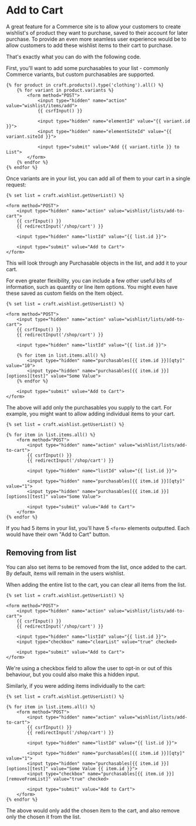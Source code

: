 # Add to Cart
A great feature for a Commerce site is to allow your customers to create wishlist's of product they want to purchase, saved to their account for later purchase. To provide an even more seamless user experience would be to allow customers to add these wishlist items to their cart to purchase.

That's exactly what you can do with the following code.

First, you'll want to add some purchasables to your list - commonly Commerce variants, but custom purchasables are supported.

```twig
{% for product in craft.products().type('clothing').all() %}
    {% for variant in product.variants %}
        <form method="POST">
            <input type="hidden" name="action" value="wishlist/items/add">
            {{ csrfInput() }}

            <input type="hidden" name="elementId" value="{{ variant.id }}">
            <input type="hidden" name="elementSiteId" value="{{ variant.siteId }}">

            <input type="submit" value="Add {{ variant.title }} to List">
        </form>
    {% endfor %}
{% endfor %}
```

Once variants are in your list, you can add all of them to your cart in a single request:

```twig
{% set list = craft.wishlist.getUserList() %}

<form method="POST">
    <input type="hidden" name="action" value="wishlist/lists/add-to-cart">
    {{ csrfInput() }}
    {{ redirectInput('/shop/cart') }}

    <input type="hidden" name="listId" value="{{ list.id }}">

    <input type="submit" value="Add to Cart">
</form>
```

This will look through any Purchasable objects in the list, and add it to your cart.

For even greater flexibility, you can include a few other useful bits of information, such as quantity or line item options. You might even have these saved as custom fields on the Item object.

```twig
{% set list = craft.wishlist.getUserList() %}

<form method="POST">
    <input type="hidden" name="action" value="wishlist/lists/add-to-cart">
    {{ csrfInput() }}
    {{ redirectInput('/shop/cart') }}

    <input type="hidden" name="listId" value="{{ list.id }}">

    {% for item in list.items.all() %}
        <input type="hidden" name="purchasables[{{ item.id }}][qty]" value="10">
        <input type="hidden" name="purchasables[{{ item.id }}][options][test]" value="Some Value">
    {% endfor %}

    <input type="submit" value="Add to Cart">
</form>
```

The above will add only the purchasables you supply to the cart. For example, you might want to allow adding individual items to your cart.

```twig
{% set list = craft.wishlist.getUserList() %}

{% for item in list.items.all() %}
    <form method="POST">
        <input type="hidden" name="action" value="wishlist/lists/add-to-cart">
        {{ csrfInput() }}
        {{ redirectInput('/shop/cart') }}

        <input type="hidden" name="listId" value="{{ list.id }}">

        <input type="hidden" name="purchasables[{{ item.id }}][qty]" value="1">
        <input type="hidden" name="purchasables[{{ item.id }}][options][test]" value="Some Value">

        <input type="submit" value="Add to Cart">
    </form>
{% endfor %}
```

If you had 5 items in your list, you'll have 5 `<form>` elements outputted. Each would have their own "Add to Cart" button.

## Removing from list
You can also set items to be removed from the list, once added to the cart. By default, items will remain in the users wishlist.

When adding the entire list to the cart, you can clear all items from the list.

```twig
{% set list = craft.wishlist.getUserList() %}

<form method="POST">
    <input type="hidden" name="action" value="wishlist/lists/add-to-cart">
    {{ csrfInput() }}
    {{ redirectInput('/shop/cart') }}

    <input type="hidden" name="listId" value="{{ list.id }}">
    <input type="checkbox" name="clearList" value="true" checked>

    <input type="submit" value="Add to Cart">
</form>
```

We're using a checkbox field to allow the user to opt-in or out of this behaviour, but you could also make this a hidden input.

Similarly, if you were adding items individually to the cart:

```twig
{% set list = craft.wishlist.getUserList() %}

{% for item in list.items.all() %}
    <form method="POST">
        <input type="hidden" name="action" value="wishlist/lists/add-to-cart">
        {{ csrfInput() }}
        {{ redirectInput('/shop/cart') }}

        <input type="hidden" name="listId" value="{{ list.id }}">

        <input type="hidden" name="purchasables[{{ item.id }}][qty]" value="1">
        <input type="hidden" name="purchasables[{{ item.id }}][options][test]" value="Some Value {{ item.id }}">
        <input type="checkbox" name="purchasables[{{ item.id }}][removeFromList]" value="true" checked>

        <input type="submit" value="Add to Cart">
    </form>
{% endfor %}
```

The above would only add the chosen item to the cart, and also remove only the chosen it from the list.
